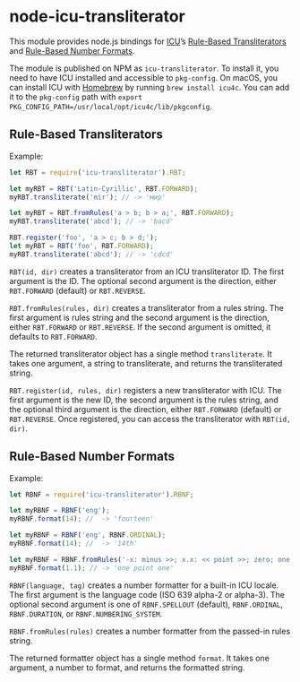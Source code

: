# node-icu-transliterator

This module provides node.js bindings for [ICU](http://site.icu-project.org/)’s [Rule-Based Transliterators](http://userguide.icu-project.org/transforms/general#TOC-Rule-Based-Transliterators) and [Rule-Based Number Formats](http://userguide.icu-project.org/formatparse/numbers).

The module is published on NPM as `icu-transliterator`. To install it, you need to have ICU installed and accessible to `pkg-config`. On macOS, you can install ICU with [Homebrew](http://brew.sh) by running `brew install icu4c`. You can add it to the `pkg-config` path with `export PKG_CONFIG_PATH=/usr/local/opt/icu4c/lib/pkgconfig`.

## Rule-Based Transliterators

Example:

```javascript
let RBT = require('icu-transliterator').RBT;

let myRBT = RBT('Latin-Cyrillic', RBT.FORWARD);
myRBT.transliterate('mir'); // -> 'мир'

let myRBT = RBT.fromRules('a > b; b > a;', RBT.FORWARD);
myRBT.transliterate('abcd'); // -> 'bacd'

RBT.register('foo', 'a > c; b > d;');
let myRBT = RBT('foo', RBT.FORWARD);
myRBT.transliterate('abcd'); // -> 'cdcd'

```

`RBT(id, dir)` creates a transliterator from an ICU transliterator ID. The first argument is the ID. The optional second argument is the direction, either `RBT.FORWARD` (default) or `RBT.REVERSE`.

`RBT.fromRules(rules, dir)` creates a transliterator from a rules string. The first argument is rules string and the second argument is the direction, either `RBT.FORWARD` or `RBT.REVERSE`. If the second argument is omitted, it defaults to `RBT.FORWARD`.

The returned transliterator object has a single method `transliterate`. It takes one argument, a string to transliterate, and returns the transliterated string.

`RBT.register(id, rules, dir)` registers a new transliterator with ICU. The first argument is the new ID, the second argument is the rules string, and the optional third argument is the direction, either `RBT.FORWARD` (default) or `RBT.REVERSE`. Once registered, you can access the transliterator with `RBT(id, dir)`.

## Rule-Based Number Formats

Example:

```javascript
let RBNF = require('icu-transliterator').RBNF;

let myRBNF = RBNF('eng');
myRBNF.format(14); //  -> 'fourteen'

let myRBNF = RBNF('eng', RBNF.ORDINAL);
myRBNF.format(14); //  -> '14th'

let myRBNF = RBNF.fromRules('-x: minus >>; x.x: << point >>; zero; one; two; three; four; five; six; seven; eight; nine; 10: << >>; 100: << >>>; 1000: <<, >>>; 1,000,000: <<, >>>; 1,000,000,000: <<, >>>; 1,000,000,000,000: <<, >>>; 1,000,000,000,000,000: =#,##0=; ');
myRBNF.format(1.1); // -> 'one point one'
```

`RBNF(language, tag)` creates a number formatter for a built-in ICU locale. The first argument is the language code (ISO 639 alpha-2 or alpha-3). The optional second argument is one of `RBNF.SPELLOUT` (default), `RBNF.ORDINAL`, `RBNF.DURATION`, or `RBNF.NUMBERING_SYSTEM`.

`RBNF.fromRules(rules)` creates a number formatter from the passed-in rules string.

The returned formatter object has a single method `format`. It takes one argument, a number to format, and returns the formatted string.
